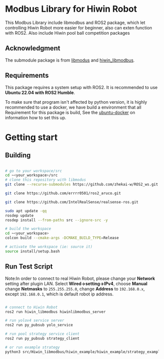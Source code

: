 # Modbus Library for Hiwin Robot
This Modbus Library include libmodbus and ROS2 package, which let controlling Hiwin Robot more easier for beginner, also can exten function with ROS2.
Also include Hiwin pool ball competition packages

## Acknowledgment
The submodule package is from [libmodus](https://github.com/stephane/libmodbus.git) and [hiwin_libmodbus](https://github.com/tku-iarc/Hiwin_libmodbus.git).

## Requirements 
This package requires a system setup with ROS2. It is recommended to use **Ubuntu 22.04 with ROS2 Humble**.

<!-- camera SDK and ROS package is needed. Here we use [Linux Distribution](https://github.com/IntelRealSense/librealsense/blob/master/doc/distribution_linux.md#installing-the-packages) and [Realsense-ros](https://github.com/IntelRealSense/realsense-ros/tree/ros1-legacy) -->

To make sure that program isn't affected by python version, it is highly recommended to use a docker, 
we have build a environment that all Requirement for this package is build, 
See the [ubuntu-docker](https://github.com/errrr0501/ubuntu20.04_docker) on information how to set this up.

# Getting start
## Building

```bash

# go to your workspace/src
cd ~<your_workspace>/src
# clone this repository with libmodus
git clone --recurse-submodules https://github.com/zhekai-w/ROS2_ws.git

git clone https://github.com/errrr0501/ros2_aruco.git

git clone https://github.com/IntelRealSense/realsense-ros.git

sudo apt update -qq
rosdep update
rosdep install --from-paths src --ignore-src -y

# build the workspace
cd ~<your_workspace>
colcon build --cmake-args -DCMAKE_BUILD_TYPE=Release

# activate the workspace (ie: source it)
source install/setup.bash
```

## Run Test Script
Note:In order to connect to real Hiwin Robot, please change your **Network** setting after plugin LAN.
Select **Wired->setting->IPv4**, choose **Manual** change **Netmasks** to `255.255.255.0`, 
change **Address** to `192.168.0.x`, except `192.168.0.1`, which is default robot ip address.

```bash

# connect to Hiwin Robot
ros2 run hiwin_libmodbus hiwinlibmodbus_server

# run yolov4 service server
ros2 run py_pubsub yolo_service

# run pool strategy service client
ros2 run py_pubsub strategy_client

# or run example strategy
python3 src/Hiwin_libmodbus/hiwin_example/hiwin_example/strategy_example.py
```
